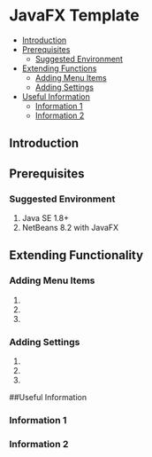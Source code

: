 # JavaFX Template

- [Introduction](#introduction)
- [Prerequisites](#Prerequisites)
	- [Suggested Environment](#suggested-environment)
- [Extending Functions](#extending-functionality)
	- [Adding Menu Items](#adding-menu-items)
  - [Adding Settings](#adding-settings)
- [Useful Information](#useful-information)
  - [Information 1](#information-1)
  - [Information 2](#information-2)

## Introduction

## Prerequisites

### Suggested Environment

1. Java SE 1.8+
2. NetBeans 8.2 with JavaFX

## Extending Functionality

### Adding Menu Items

1. 
2. 
3. 

### Adding Settings

1. 
2. 
3. 

##Useful Information

### Information 1

### Information 2
